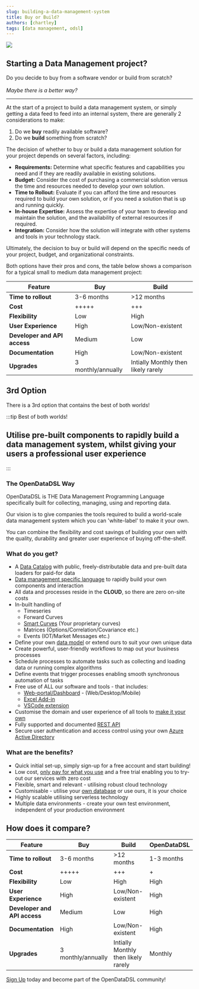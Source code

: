 ```yaml
---
slug: building-a-data-management-system
title: Buy or Build?
authors: [chartley]
tags: [data management, odsl]
---
```


<div className="row">
  <div className="column">
    <img src="/img/blog/decision.jpg"/>
  </div>
  <div className="column">
  <h2>Starting a Data Management project?</h2>
  Do you decide to buy from a software vendor or build from scratch?
  <br /><br /> 
  <em>Maybe there is a better way?</em>
  </div>
</div>

<!--truncate-->

<hr/>

At the start of a project to build a data management system, or simply getting a data feed to feed into an internal system, there are generally 2 considerations to make:

1. Do we **buy** readily available software?
2. Do we **build** something from scratch?

The decision of whether to buy or build a data management solution for your project depends on several factors, including:

* **Requirements:** Determine what specific features and capabilities you need and if they are readily available in existing solutions.
* **Budget:** Consider the cost of purchasing a commercial solution versus the time and resources needed to develop your own solution.
* **Time to Rollout:** Evaluate if you can afford the time and resources required to build your own solution, or if you need a solution that is up and running quickly.
* **In-house Expertise:** Assess the expertise of your team to develop and maintain the solution, and the availability of external resources if required.
* **Integration:** Consider how the solution will integrate with other systems and tools in your technology stack.

Ultimately, the decision to buy or build will depend on the specific needs of your project, budget, and organizational constraints. 
   
Both options have their pros and cons, the table below shows a comparison for a typical small to medium data management project:

|Feature|Buy|Build|
|-|-|-|
|**Time to rollout**|3-6 months|>12 months|
|**Cost**|+++++|+++|
|**Flexibility**|Low|High|
|**User Experience**|High|Low/Non-existent|
|**Developer and API access**|Medium|Low|
|**Documentation**|High|Low/Non-existent|
|**Upgrades**|3 monthly/annually|Intially Monthly then likely rarely|

## 3rd Option
There is a 3rd option that contains the best of both worlds!

:::tip Best of both worlds!
## Utilise pre-built components to rapidly build a data management system, whilst giving your users a professional user experience
:::

### The OpenDataDSL Way
OpenDataDSL is THE Data Management Programming Language specifically built for collecting, managing, using and reporting data.

Our vision is to give companies the tools required to build a world-scale data management system which you can 'white-label' to make it your own.

You can combine the flexibility and cost savings of building your own with the quality, durability and greater user 
experience of buying off-the-shelf.

### What do you get?

* A [Data Catalog](https://doc.opendatadsl.com/docs/data/catalog) with public, freely-distributable data and pre-built data loaders for paid-for data 
* [Data management specific language](/easy-to-use) to rapidly build your own components and interaction
* All data and processes reside in the **CLOUD**, so there are zero on-site costs
* In-built handling of
    * Timeseries
    * Forward Curves
    * [Smart Curves](https://doc.opendatadsl.com/docs/tutorials/smart-curves) (Your proprietary curves)
    * Matrices (Options/Correlation/Covariance etc.)
    * Events (IOT/Market Messages etc.)
* Define your own [data model](/any-data-anywhere) or extend ours to suit your own unique data
* Create powerful, user-friendly workflows to map out your business processes
* Schedule processes to automate tasks such as collecting and loading data or running complex algorithms
* Define events that trigger processes enabling smooth synchronous automation of tasks
* Free use of ALL our software and tools - that includes:
    * [Web-portal/Dashboard](https://doc.opendatadsl.com/docs/user/portal) - (Web/Desktop/Mobile)
    * [Excel Add-in](https://doc.opendatadsl.com/docs/user/excel)
    * [VSCode extension](https://doc.opendatadsl.com/docs/user/vscode)
* Customise the domain and user experience of all tools to [make it your own](/make-it-yours)
* Fully supported and documented [REST API](https://doc.opendatadsl.com/docs/api/rest/standards) 
* Secure user authentication and access control using your own [Azure Active Directory](/secure)

### What are the benefits?

* Quick initial set-up, simply sign-up for a free account and start building!
* Low cost, [only pay for what you use](/big-savings) and a free trial enabling you to try-out our services with zero cost
* Flexible, smart and relevant - utilising robust cloud technology
* Customisable - utilise your [own database](https://doc.opendatadsl.com/docs/it/database) or use ours, it is your choice
* Highly scalable utilising serverless technology
* Multiple data environments - create your own test environment, independent of your production environment

## How does it compare?

|Feature|Buy|Build|OpenDataDSL|
|-|-|-|-|
|**Time to rollout**|3-6 months|>12 months|1-3 months|
|**Cost**|+++++|+++|+|
|**Flexibility**|Low|High|High|
|**User Experience**|High|Low/Non-existent|High|
|**Developer and API access**|Medium|Low|High|
|**Documentation**|High|Low/Non-existent|High|
|**Upgrades**|3 monthly/annually|Intially Monthly then likely rarely|Monthly|

[Sign Up](/SignUp) today and become part of the OpenDataDSL community!